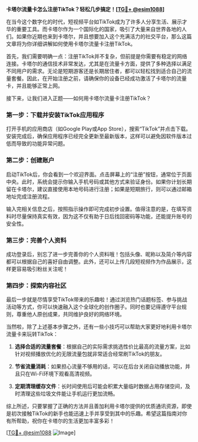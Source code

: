**卡塔尔流量卡怎么注册TikTok？轻松几步搞定！[[TG💪+ @esim1088](https://t.me/s/esim1088)]**

在当今这个数字化的时代，短视频平台如TikTok成为了许多人分享生活、展示才华的重要工具。而卡塔尔作为一个国际化的国家，吸引了大量来自世界各地的人们。如果你近期也来到卡塔尔，并且想要加入这个充满活力的社交平台，那么这篇文章将为你详细讲解如何使用卡塔尔流量卡注册TikTok。

首先，我们需要明确一点：注册TikTok并不复杂，但前提是你需要有稳定的网络连接。卡塔尔的通信技术非常发达，尤其是在流量卡方面，提供了多种选择以满足不同用户的需求。无论是短期游客还是长期居住者，都可以轻松找到适合自己的流量套餐。因此，在开始注册之前，请确保你的设备已经成功激活了卡塔尔的流量卡，并且能够正常上网。

接下来，让我们进入正题——如何用卡塔尔流量卡注册TikTok？

### 第一步：下载并安装TikTok应用程序

打开手机的应用商店（如Google Play或App Store），搜索“TikTok”并点击下载。安装完成后，确保应用程序已经完全更新至最新版本，这样可以避免因软件版本过低而导致的功能异常问题。

### 第二步：创建账户

启动TikTok后，你会看到一个欢迎界面。点击屏幕上的“注册”按钮，通常位于页面中央。此时，系统会提示你输入手机号码或其他方式来验证身份。如果你计划长期留在卡塔尔，建议直接使用本地号码进行注册；如果是短期旅行，则可以通过邮箱地址完成注册流程。

输入完相关信息之后，按照指示操作即可完成初步设置。值得注意的是，在填写资料时尽量保持真实有效，因为这不仅有助于日后找回密码等功能，还能提升账号的安全性。

### 第三步：完善个人资料

成功登录后，别忘了进一步完善你的个人资料哦！包括头像、昵称以及简介等内容都可以根据自己的喜好自由调整。此外，还可以上传几段短视频作为作品展示，这样更容易吸引粉丝关注呢！

### 第四步：探索内容社区

最后一步就是尽情享受TikTok带来的乐趣啦！通过浏览热门话题标签、参与挑战活动等方式，你可以快速融入这个全球化的创作圈子。同时也要记得遵守平台规则，尊重他人原创成果，共同维护良好的网络环境。

当然啦，除了上述基本步骤之外，还有一些小技巧可以帮助大家更好地利用卡塔尔流量卡来玩转TikTok：

1. **选择合适的流量套餐**：根据自己的实际需求挑选性价比最高的流量方案，比如针对视频播放优化的无限流量包就非常适合经常刷TikTok的朋友。
   
2. **节省流量消耗**：如果担心流量不够用的话，可以在后台关闭自动播放功能，并且只在Wi-Fi环境下观看高清视频。
   
3. **定期清理缓存文件**：长时间使用后可能会积累大量临时数据占用存储空间，及时清理这些垃圾文件能让手机运行更加流畅。

综上所述，只要掌握了正确的方法并且善加利用卡塔尔提供的优质通讯资源，即使是初次接触TikTok的新手也能迅速上手并享受到其中的乐趣。希望这篇指南对你有所帮助，祝你在卡塔尔的生活更加丰富多彩！

[[TG💪+ @esim1088](https://t.me/s/esim1088) ![Image](https://i.postimg.cc/4NQfJmqS/Snipaste-2025-05-13-00-14-12.png)]